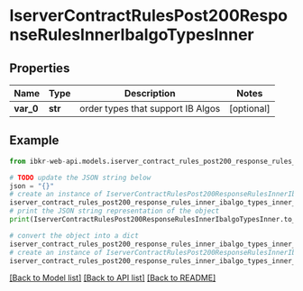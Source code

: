 # IserverContractRulesPost200ResponseRulesInnerIbalgoTypesInner


## Properties

Name | Type | Description | Notes
------------ | ------------- | ------------- | -------------
**var_0** | **str** | order types that support IB Algos | [optional] 

## Example

```python
from ibkr-web-api.models.iserver_contract_rules_post200_response_rules_inner_ibalgo_types_inner import IserverContractRulesPost200ResponseRulesInnerIbalgoTypesInner

# TODO update the JSON string below
json = "{}"
# create an instance of IserverContractRulesPost200ResponseRulesInnerIbalgoTypesInner from a JSON string
iserver_contract_rules_post200_response_rules_inner_ibalgo_types_inner_instance = IserverContractRulesPost200ResponseRulesInnerIbalgoTypesInner.from_json(json)
# print the JSON string representation of the object
print(IserverContractRulesPost200ResponseRulesInnerIbalgoTypesInner.to_json())

# convert the object into a dict
iserver_contract_rules_post200_response_rules_inner_ibalgo_types_inner_dict = iserver_contract_rules_post200_response_rules_inner_ibalgo_types_inner_instance.to_dict()
# create an instance of IserverContractRulesPost200ResponseRulesInnerIbalgoTypesInner from a dict
iserver_contract_rules_post200_response_rules_inner_ibalgo_types_inner_from_dict = IserverContractRulesPost200ResponseRulesInnerIbalgoTypesInner.from_dict(iserver_contract_rules_post200_response_rules_inner_ibalgo_types_inner_dict)
```
[[Back to Model list]](../README.md#documentation-for-models) [[Back to API list]](../README.md#documentation-for-api-endpoints) [[Back to README]](../README.md)


